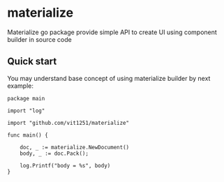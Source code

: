 materialize
===========

Materialize go package provide simple API to create UI using component builder in source code

Quick start
-----------

You may understand base concept of using materialize builder by next example:

```
package main

import "log"

import "github.com/vit1251/materialize"

func main() {

	doc, _ := materialize.NewDocument()
	body, _ := doc.Pack();

	log.Printf("body = %s", body)
}
```
